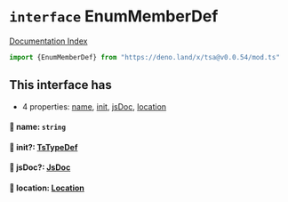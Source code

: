 # `interface` EnumMemberDef

[Documentation Index](../README.md)

```ts
import {EnumMemberDef} from "https://deno.land/x/tsa@v0.0.54/mod.ts"
```

## This interface has

- 4 properties:
[name](#-name-string),
[init](#-init-tstypedef),
[jsDoc](#-jsdoc-jsdoc),
[location](#-location-location)


#### 📄 name: `string`



#### 📄 init?: [TsTypeDef](../type.TsTypeDef/README.md)



#### 📄 jsDoc?: [JsDoc](../interface.JsDoc/README.md)



#### 📄 location: [Location](../interface.Location/README.md)



